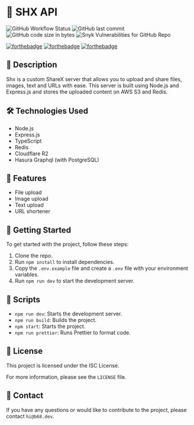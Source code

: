 # 🚀 **SHX API**

![GitHub Workflow Status](https://img.shields.io/github/actions/workflow/status/bravo68web/shx/build.yaml?style=for-the-badge)
![GitHub last commit](https://img.shields.io/github/last-commit/bravo68web/shx?style=for-the-badge)
![GitHub code size in bytes](https://img.shields.io/github/languages/code-size/bravo68web/shx?style=for-the-badge)
![Snyk Vulnerabilities for GitHub Repo](https://img.shields.io/snyk/vulnerabilities/github/bravo68web/shx?style=for-the-badge)

[![forthebadge](https://forthebadge.com/images/badges/made-with-typescript.svg)](https://forthebadge.com)
[![forthebadge](https://forthebadge.com/images/badges/powered-by-black-magic.svg)](https://forthebadge.com)
[![forthebadge](https://forthebadge.com/images/badges/built-with-love.svg)](https://forthebadge.com)

## 📝 Description

Shx is a custom ShareX server that allows you to upload and share files, images,
text and URLs with ease. This server is built using Node.js and Express.js and
stores the uploaded content on AWS S3 and Redis.

## 🛠️ Technologies Used

- Node.js
- Express.js
- TypeScript
- Redis
- Cloudflare R2
- Hasura Graphql (with PostgreSQL)

## 🚀 Features

- File upload
- Image upload
- Text upload
- URL shortener

## 🚀 Getting Started

To get started with the project, follow these steps:

1. Clone the repo.
2. Run `npm install` to install dependencies.
3. Copy the `.env.example` file and create a `.env` file with your environment
   variables.
4. Run `npm run dev` to start the development server.

## 📜 Scripts

- `npm run dev`: Starts the development server.
- `npm run build`: Builds the project.
- `npm start`: Starts the project.
- `npm run prettier`: Runs Prettier to format code.

## 📝 License

This project is licensed under the ISC License.

For more information, please see the `LICENSE` file.

## 📧 Contact

If you have any questions or would like to contribute to the project, please
contact `hi@b68.dev`.
